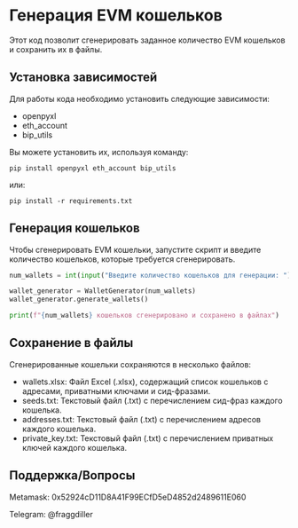 # Генерация EVM кошельков

Этот код позволит сгенерировать заданное количество EVM кошельков и сохранить их в файлы.

## Установка зависимостей

Для работы кода необходимо установить следующие зависимости:
- openpyxl
- eth_account
- bip_utils

Вы можете установить их, используя команду:
```commandline
pip install openpyxl eth_account bip_utils
```
или:
```commandline
pip install -r requirements.txt
```
## Генерация кошельков
Чтобы сгенерировать EVM кошельки, запустите скрипт и введите количество кошельков, которые требуется сгенерировать.

```python
num_wallets = int(input("Введите количество кошельков для генерации: "))

wallet_generator = WalletGenerator(num_wallets)
wallet_generator.generate_wallets()

print(f"{num_wallets} кошельков сгенерировано и сохранено в файлах")
```
## Сохранение в файлы

Сгенерированные кошельки сохраняются в несколько файлов:
- wallets.xlsx: Файл Excel (.xlsx), содержащий список кошельков с адресами, приватными ключами и сид-фразами.
- seeds.txt: Текстовый файл (.txt) с перечислением сид-фраз каждого кошелька.
- addresses.txt: Текстовый файл (.txt) с перечислением адресов каждого кошелька.
- private_key.txt: Текстовый файл (.txt) с перечислением приватных ключей каждого кошелька.

## Поддержка/Вопросы
Metamask: 0x52924cD11D8A41F99ECfD5eD4852d2489611E060

Telegram: @fraggdiller